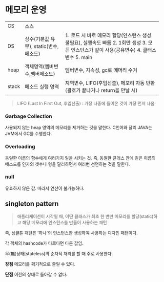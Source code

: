 # 메모리 운영
||||
|-|-|-|
|CS|소스||
|DS|상수(기본값 유무), static(변수, 메소드)|1. 로드 시 바로 메모리 할당(인스턴스 생성 불필요), 실행속도 빠름 2. 1회만 생성 3. 모든 인스턴스가 같이 사용(공유변수) 4. 클래스 변수 5. main|
|heap|객체영역(멤버변수,멤버메소드)|멤버변수, 지속성, gc로 메머리 수거|
|stack|메소드 실행 영역|지역변수, LIFO(후입선출), 메모리 자동 반환(괄호가 끝나거나 return을 만날 시)|
>LIFO (Last In First Out, 후입선출) : 가장 나중에 들어온 것이 가장 먼저 나옴

### Garbage Collection
사용되지 않는 heap 영역의 메모리를 제거하는 것을 말한다. C언어와 달리 JAVA는 JVM에서 GC를 수행한다.

### Overloading
동일한 이름의 함수에게 여러가지 일을 시키는 것. 즉, 동일한 클래스 안에 같은 이름의 메소드를 인자의 갯수나 형을 달리하면서 여러번 선언하는 것을 말한다.

### null
유효하지 않은 값. 따라서 연산이 불가능하다.

## singleton pattern
>애플리케이션이 시작될 때, 어떤 클래스가 최초 한 번만 메모리를 할당(static)하고 해당 메모리에 인스턴스를 만들어 사용하는 패턴

즉, 싱글톤 패턴은 '하나'의 인스턴스만 생성하여 사용하는 디자인 패턴이다. 

각 객체의 hashcode가 다르다면 다른 값임.

무(無)상태[stateless]의 순차적 처리를 할 때 주로 사용한다.

**장점**
메모리를 획기적으로 줄일 수 있다.

**단점**
이전의 상태로 돌아갈 수 없다.
